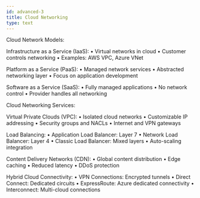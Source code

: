 ```yaml
---
id: advanced-3
title: Cloud Networking
type: text
---
```


Cloud Network Models:

Infrastructure as a Service (IaaS):
• Virtual networks in cloud
• Customer controls networking
• Examples: AWS VPC, Azure VNet

Platform as a Service (PaaS):
• Managed network services
• Abstracted networking layer
• Focus on application development

Software as a Service (SaaS):
• Fully managed applications
• No network control
• Provider handles all networking

Cloud Networking Services:

Virtual Private Clouds (VPC):
• Isolated cloud networks
• Customizable IP addressing
• Security groups and NACLs
• Internet and VPN gateways

Load Balancing:
• Application Load Balancer: Layer 7
• Network Load Balancer: Layer 4
• Classic Load Balancer: Mixed layers
• Auto-scaling integration

Content Delivery Networks (CDN):
• Global content distribution
• Edge caching
• Reduced latency
• DDoS protection

Hybrid Cloud Connectivity:
• VPN Connections: Encrypted tunnels
• Direct Connect: Dedicated circuits
• ExpressRoute: Azure dedicated connectivity
• Interconnect: Multi-cloud connections